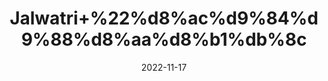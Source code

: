 ---
title: 'Jalwatri+%22%d8%ac%d9%84%d9%88%d8%aa%d8%b1%db%8c'
date: '2022-11-17' 
metatag: '' 
inventory: '0' 
draft: false 
# meta description 
shortDescripton: 'Mace+included+in+your+diet+keeps+constipation%2c+flatulence+%2fgas+related+issues%2c+bloating+of+the+stomach%2c+and+constipation+away.'
description: 'Spices+%d9%85%d8%b5%d8%a7%d9%84%d8%ad%db%92'
longdescription: ''
tags: ''
brand: ''
subCategory: ''
sellCount: '0'
featured: True
# product Price
price: '100.0'
# Product Short Description
shortDescription: 'Mace+included+in+your+diet+keeps+constipation%2c+flatulence+%2fgas+related+issues%2c+bloating+of+the+stomach%2c+and+constipation+away.'
productID: 'CA3DD95B-212A-ED11-9968-005056B3A416'
type: 'products'
category: 'Spices+%d9%85%d8%b5%d8%a7%d9%84%d8%ad%db%92' 
thumnailproduct: 'https://eraconnect.blob.core.windows.net/product-images/aminsaddiquidawakhana/CA3DD95B-212A-ED11-9968-005056B3A416.webp' 
images:
  - image: 'https://eraconnect.blob.core.windows.net/product-images/aminsaddiquidawakhana/CA3DD95B-212A-ED11-9968-005056B3A416.webp'  
Variants:
---
